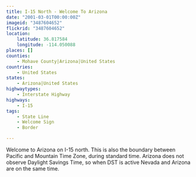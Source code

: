 ```yaml
---
title: I-15 North - Welcome To Arizona
date: "2001-03-01T00:00:00Z"
imageid: "3487604652"
flickrid: "3487604652"
location:
    latitude: 36.817584
    longitude: -114.050088
places: []
counties:
    - Mohave County|Arizona|United States
countries:
    - United States
states:
    - Arizona|United States
highwaytypes:
    - Interstate Highway
highways:
    - I-15
tags:
    - State Line
    - Welcome Sign
    - Border

---
```

Welcome to Arizona on I-15 north.  This is also the boundary between Pacific and Mountain Time Zone, during standard time.  Arizona does not observe Daylight Savings Time, so when DST is active Nevada and Arizona are on the same time.